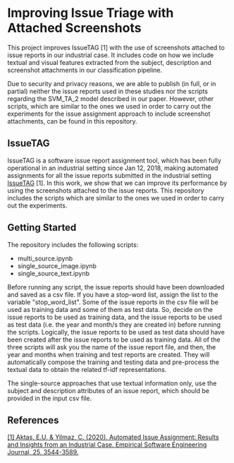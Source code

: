 # Improving Issue Triage with Attached Screenshots

This project improves IssueTAG [1] with the use of screenshots attached to issue reports in our industrial case. It includes code on how we include textual and visual features extracted from the subject, description and screenshot attachments in our classification pipeline. 

Due to security and privacy reasons, we are able to publish (in full, or in partial) neither the issue reports used in these studies nor the scripts regarding the SVM_TA_2 model described in our paper. However, other scripts, which are similar to the ones we used in order to carry out the experiments for the issue assignment approach to include screenshot attachments, can be found in this repository. 

## IssueTAG

IssueTAG is a software issue report assignment tool, which has been fully operational in an industrial setting since Jan 12, 2018, making automated assignments for all the issue reports submitted in the industrial setting [IssueTAG](https://github.com/ethemutku/IssueTAG) [1]. In this work, we show that we can improve its performance by using the screenshots attached to the issue reports. This repository includes the scripts which are similar to the ones we used in order to carry out the experiments.

## Getting Started

The repository includes the following scripts: 

* multi_source.ipynb
* single_source_image.ipynb
* single_source_text.ipynb

Before running any script, the issue reports should have been downloaded and saved as a csv file. If you have a stop-word list, assign the list to the variable "stop_word_list". Some of the issue reports in the csv file will be used as training data and some of them as test data. So, decide on the issue reports to be used as training data, and the issue reports to be used as test data (i.e. the year and month/s they are created in)  before running the scripts. Logically, the issue reports to be used as test data should have been created after the issue reports to be used as training data.  All of the three scripts will ask you the name of the issue report file, and then, the year and months when training and test reports are created. They will automatically compose the training and testing data and pre-process the textual data to obtain the related tf-idf representations. 

The single-source approaches that use textual information only, use the subject and description attributes of an issue report, which should be provided in the input csv file. 



## References

[[1] Aktas, E.U. & Yilmaz, C. (2020). Automated Issue Assignment: Results and Insights from an Industrial Case. Empirical Software Engineering Journal, 25, 3544-3589.](https://link.springer.com/article/10.1007/s10664-020-09846-3)
